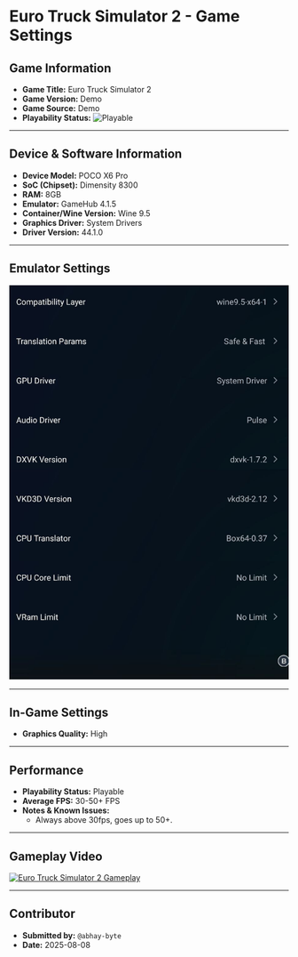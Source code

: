 # Euro Truck Simulator 2 - Game Settings

## Game Information

*   **Game Title:** Euro Truck Simulator 2
*   **Game Version:** Demo
*   **Game Source:** Demo
*   **Playability Status:** ![Playable](https://img.shields.io/badge/Playable-4CAF50?style=for-the-badge)

---

## Device & Software Information

*   **Device Model:** POCO X6 Pro
*   **SoC (Chipset):** Dimensity 8300
*   **RAM:** 8GB
*   **Emulator:** GameHub 4.1.5
*   **Container/Wine Version:** Wine 9.5
*   **Graphics Driver:** System Drivers
*   **Driver Version:** 44.1.0

---

## Emulator Settings

![Emulator Settings](../../settings/s1.jpg)

---

## In-Game Settings

*   **Graphics Quality:** High

---

## Performance

*   **Playability Status:** Playable
*   **Average FPS:** 30-50+ FPS
*   **Notes & Known Issues:**
    *   Always above 30fps, goes up to 50+.

---

## Gameplay Video

[![Euro Truck Simulator 2 Gameplay](https://img.youtube.com/vi/x2foHN7nR0I/0.jpg)](https://www.youtube.com/watch?v=x2foHN7nR0I)

---

## Contributor

*   **Submitted by:** `@abhay-byte`
*   **Date:** 2025-08-08
